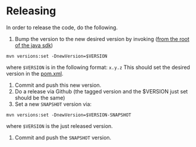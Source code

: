# Releasing


In order to release the code, do the following.


1. Bump the version to the new desired version by invoking ([from the root of the java sdk](../concordium-sdk/))
```
mvn versions:set -DnewVersion=$VERSION
```
where `$VERSION` is in the following format: `x.y.z`
This should set the desired version in the [pom.xml](../concordium-sdk/pom.xml).

1. Commit and push this new version.
1. Do a release via Github (the tagged version and the $VERSION just set should be the same)
1. Set a new `SNAPSHOT` version via:
```
mvn versions:set -DnewVersion=$VERSION-SNAPSHOT
```
where `$VERSION` is the just released version.

1. Commit and push the `SNAPSHOT` version.

